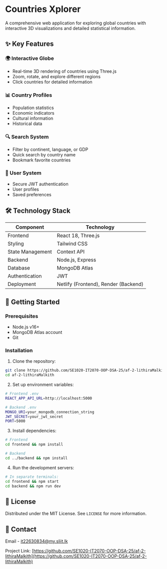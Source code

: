 # Countries Xplorer

A comprehensive web application for exploring global countries with interactive 3D visualizations and detailed statistical information.

## ✨ Key Features

### 🌍 Interactive Globe
- Real-time 3D rendering of countries using Three.js
- Zoom, rotate, and explore different regions
- Click countries for detailed information

### 📊 Country Profiles
- Population statistics
- Economic indicators
- Cultural information
- Historical data

### 🔍 Search System
- Filter by continent, language, or GDP
- Quick search by country name
- Bookmark favorite countries

### 👤 User System
- Secure JWT authentication
- User profiles
- Saved preferences

## 🛠️ Technology Stack

| Component       | Technology           |
|----------------|---------------------|
| Frontend       | React 18, Three.js   |
| Styling        | Tailwind CSS        |
| State Management| Context API         |
| Backend        | Node.js, Express    |
| Database       | MongoDB Atlas       |
| Authentication | JWT                 |
| Deployment     | Netlify (Frontend), Render (Backend) |

## 🚀 Getting Started

### Prerequisites
- Node.js v16+
- MongoDB Atlas account
- Git

### Installation
1. Clone the repository:
```bash
git clone https://github.com/SE1020-IT2070-OOP-DSA-25/af-2-lithiraMalkith.git
cd af-2-lithiraMalkith
```

2. Set up environment variables:
```bash
# Frontend .env
REACT_APP_API_URL=http://localhost:5000

# Backend .env
MONGO_URI=your_mongodb_connection_string
JWT_SECRET=your_jwt_secret
PORT=5000
```

3. Install dependencies:
```bash
# Frontend
cd frontend && npm install

# Backend
cd ../backend && npm install
```

4. Run the development servers:
```bash
# In separate terminals:
cd frontend && npm start
cd backend && npm run dev
```
## 📜 License
Distributed under the MIT License. See `LICENSE` for more information.

## 📧 Contact
Email - it22630834@my.sliit.lk

Project Link: [https://github.com/SE1020-IT2070-OOP-DSA-25/af-2-lithiraMalkith](https://github.com/SE1020-IT2070-OOP-DSA-25/af-2-lithiraMalkith)
